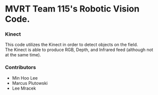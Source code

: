 # MVRT Team 115's Robotic Vision Code.

### Kinect
This code utilizes the Kinect in order to detect objects on the field.  
The Kinect is able to produce RGB, Depth, and Infrared feed (although not at the same time).

### Contributors
- Min Hoo Lee
- Marcus Plutowski
- Lee Mracek

